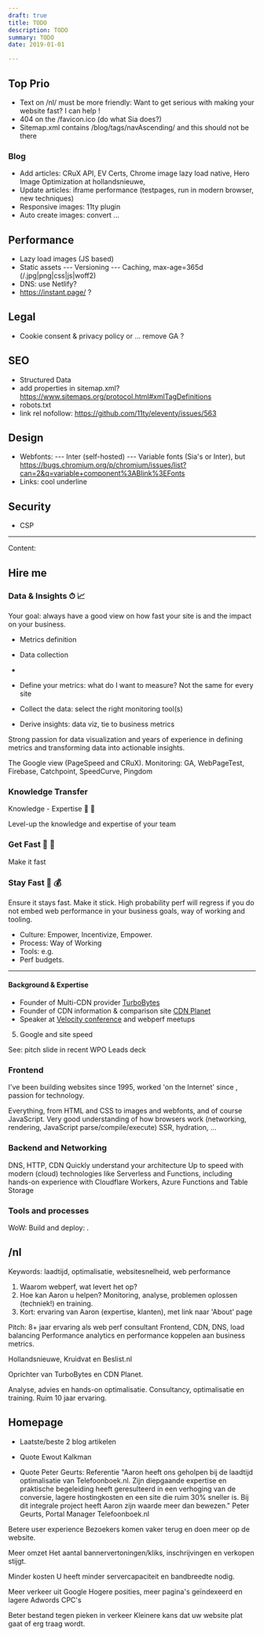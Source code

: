 ```yaml
---
draft: true
title: TODO
description: TODO
summary: TODO
date: 2019-01-01

---
```


## Top Prio

- Text on /nl/ must be more friendly: Want to get serious with making your website fast? I can help !
- 404 on the /favicon.ico (do what Sia does?)
- Sitemap.xml contains /blog/tags/navAscending/ and this should not be there

### Blog

- Add articles: CRuX API, EV Certs, Chrome image lazy load native, Hero Image Optimization at hollandsnieuwe, 
- Update articles: iframe performance (testpages, run in modern browser, new techniques)
- Responsive images: 11ty plugin
- Auto create images: convert ...


## Performance

- Lazy load images (JS based)
- Static assets
--- Versioning
--- Caching, max-age=365d (/.jpg|png|css|js|woff2)
- DNS: use Netlify?
- https://instant.page/ ?


## Legal

- Cookie consent & privacy policy or ... remove GA ?


## SEO

- Structured Data
- add properties in sitemap.xml? https://www.sitemaps.org/protocol.html#xmlTagDefinitions
- robots.txt 
- link rel nofollow: https://github.com/11ty/eleventy/issues/563


## Design

- Webfonts: 
--- Inter (self-hosted)
--- Variable fonts (Sia's or Inter), but https://bugs.chromium.org/p/chromium/issues/list?can=2&q=variable+component%3ABlink%3EFonts
- Links: cool underline


## Security

- CSP


---

Content:


## Hire me 

### Data & Insights ⏱ 📈


Your goal: always have a good view on how fast your site is and the impact on your business.

- Metrics definition
- Data collection
- 

- Define your metrics: what do I want to measure? Not the same for every site
- Collect the data: select the right monitoring tool(s)
- Derive insights: data viz, tie to business metrics

Strong passion for data visualization and years of experience in defining metrics and transforming data into actionable insights.

The Google view (PageSpeed and CRuX).
Monitoring: GA, WebPageTest, Firebase, Catchpoint, SpeedCurve, Pingdom 


### Knowledge Transfer
Knowledge - Expertise 💬 🧠

Level-up the knowledge and expertise of your team


### Get Fast 🔧 💯

Make it fast


### Stay Fast 📌 💰

Ensure it stays fast. Make it stick.
High probability perf will regress if you do not embed web performance in your business goals, way of working and tooling.

- Culture: Empower, Incentivize, Empower.
- Process: Way of Working
- Tools: e.g. 
- Perf budgets.

---

#### Background & Expertise 

- Founder of Multi-CDN provider [TurboBytes](https://www.turbobytes.com)
- Founder of CDN information & comparison site [CDN Planet](https://www.cdnplanet.com)
- Speaker at [Velocity conference](https://conferences.oreilly.com/velocity/) and webperf meetups 


5. Google and site speed

See: pitch slide in recent WPO Leads deck 


### Frontend

I've been building websites since 1995, worked 'on the Internet' since , passion for technology.

Everything, from HTML and CSS to images and webfonts, and of course JavaScript.
Very good understanding of how browsers work (networking, rendering, JavaScript parse/compile/execute)
SSR, hydration, ...

### Backend and Networking

DNS, HTTP, CDN
Quickly understand your architecture
Up to speed with modern (cloud) technologies like Serverless and Functions, including hands-on experience with Cloudflare Workers, Azure Functions and Table Storage

### Tools and processes

WoW:
Build and deploy: 
.



## /nl

Keywords: laadtijd, optimalisatie, websitesnelheid, web performance

1. Waarom webperf, wat levert het op?
2. Hoe kan Aaron u helpen? Monitoring, analyse, problemen oplossen (techniek!) en training.
2. Kort: ervaring van Aaron (expertise, klanten), met link naar 'About' page

Pitch:
8+ jaar ervaring als web perf consultant
Frontend, CDN, DNS, load balancing
Performance analytics en performance koppelen aan business metrics.

Hollandsnieuwe, Kruidvat en Beslist.nl

Oprichter van TurboBytes en CDN Planet.

Analyse, advies en hands-on optimalisatie.
Consultancy, optimalisatie en training. Ruim 10 jaar ervaring.


## Homepage

- Laatste/beste 2 blog artikelen 
- Quote Ewout Kalkman

- Quote Peter Geurts: 
Referentie
"Aaron heeft ons geholpen bij de laadtijd optimalisatie van Telefoonboek.nl. Zijn diepgaande expertise en praktische begeleiding heeft geresulteerd in een verhoging van de conversie, lagere hostingkosten en een site die ruim 30% sneller is.
Bij dit integrale project heeft Aaron zijn waarde meer dan bewezen."
Peter Geurts, Portal Manager Telefoonboek.nl

Betere user experience
Bezoekers komen vaker terug en doen meer op de website.

Meer omzet
Het aantal bannervertoningen/kliks, inschrijvingen en verkopen stijgt.

Minder kosten
U heeft minder servercapaciteit en bandbreedte nodig.

Meer verkeer uit Google
Hogere posities, meer pagina's geïndexeerd en lagere Adwords CPC's

Beter bestand tegen pieken in verkeer
Kleinere kans dat uw website plat gaat of erg traag wordt.